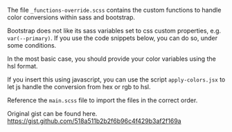 The file `_functions-override.scss` contains the custom functions to handle color conversions within sass and bootstrap.

Bootstrap does not like its sass variables set to css custom properties, e.g. `var(--primary)`. If you use the code snippets below, you can do so, under some conditions.

In the most basic case, you should provide your color variables using the hsl format.

If you insert this using javascript, you can use the script `apply-colors.jsx` to let js handle the conversion from hex or rgb to hsl.

Reference the `main.scss` file to import the files in the correct order.


Original gist can be found here.
https://gist.github.com/518a511b2b2f6b96c4f429b3af2f169a